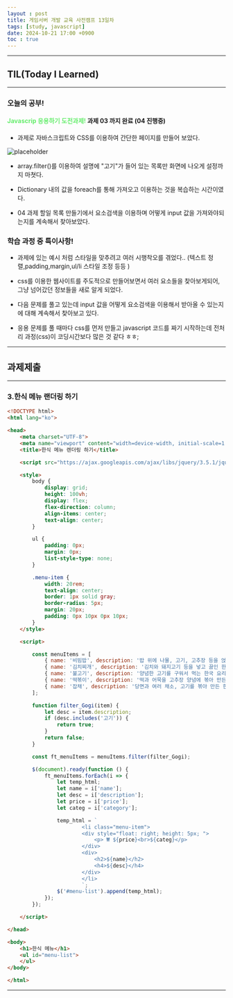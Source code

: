 ```yaml
---
layout : post
title: 게임서버 개발 교육 사전캠프 13일차
tags: [study, javascript]
date: 2024-10-21 17:00 +0900
toc : true
---
```


---

## TIL(Today I Learned)

---

### 오늘의 공부!

#### <span style="color : #66ED6d">**Javascrip 응용하기 도전과제!**</span> 과제 03 까지 완료 (04 진행중)

- 과제로 자바스크립트와 CSS를 이용하여 간단한 페이지를 만들어 보았다.

![placeholder](https://github.com/user-attachments/assets/66d78173-faf8-42d0-8222-a03dd1d90423 "Medium example image")

- array.filter()를 이용하여 설명에 "고기"가 들어 있는 목록만 화면에 나오게 설정까지 마쳣다.

- Dictionary 내의 값을 foreach를 통해 가져오고 이용하는 것을 복습하는 시간이였다.

- 04 과제 할일 목록 만들기에서 요소검색을 이용하며 어떻게 input 값을 가져와야되는지를 계속해서 찾아보았다.

### 학습 과정 중 특이사항!

- 과제에 있는 예시 처럼 스타일을 맞추려고 여러 시행착오를 겪었다.. (텍스트 정렬,padding,margin,ul/li 스타일 조정 등등 )

- css를 이용한 웹사이트를 주도적으로 만들어보면서 여러 요소들을 찾아보게되어, 그냥 넘어갔던 정보들을 새로 알게 되었다.

- 다음 문제를 풀고 있는데 input 값을 어떻게 요소검색을 이용해서 받아올 수 있는지에 대해 계속해서 찾아보고 있다.

- 응용 문제를 풀 때마다 css를 먼저 만들고 javascript 코드를 짜기 시작하는데 전처리 과정(css)이 코딩시간보다 많은 것 같다 ㅎㅎ;

---

## 과제제출

---

### 3.한식 메뉴 랜더링 하기

``` html
<!DOCTYPE html>
<html lang="ko">

<head>
    <meta charset="UTF-8">
    <meta name="viewport" content="width=device-width, initial-scale=1.0">
    <title>한식 메뉴 렌더링 하기</title>

    <script src="https://ajax.googleapis.com/ajax/libs/jquery/3.5.1/jquery.min.js"></script>

    <style>
        body {
            display: grid;
            height: 100vh;
            display: flex;
            flex-direction: column;
            align-items: center;
            text-align: center;
        }

        ul {
            padding: 0px;
            margin: 0px;
            list-style-type: none;
        }

        .menu-item {
            width: 20rem;
            text-align: center;
            border: 1px solid gray;
            border-radius: 5px;
            margin: 20px;
            padding: 0px 10px 0px 10px;
        }
    </style>

    <script>

        const menuItems = [
            { name: '비빔밥', description: '밥 위에 나물, 고기, 고추장 등을 얹고 비벼 먹는 한국 요리', price: '10000', category: "밥" },
            { name: '김치찌개', description: '김치와 돼지고기 등을 넣고 끓인 한국의 찌개 요리', price: '16000', category: "국/찌개" },
            { name: '불고기', description: '양념한 고기를 구워서 먹는 한국 요리', price: '8000', category: "반찬" },
            { name: '떡볶이', description: '떡과 어묵을 고추장 양념에 볶아 만든 한국의 간식', price: '3000', category: "간식" },
            { name: '잡채', description: '당면과 여러 채소, 고기를 볶아 만든 한국 요리', price: '6000', category: "반찬" }
        ];

        function filter_Gogi(item) {
            let desc = item.description;
            if (desc.includes('고기')) {
                return true;
            }
            return false;
        }

        const ft_menuItems = menuItems.filter(filter_Gogi);

        $(document).ready(function () {
            ft_menuItems.forEach(i => {
                let temp_html;
                let name = i['name'];
                let desc = i['description'];
                let price = i['price'];
                let categ = i['category'];

                temp_html = `
                        <li class="menu-item">
                        <div style="float: right; height: 5px; ">
                            <p> ₩ ${price}<br>${categ}</p>
                        </div>
                        <div>
                            <h2>${name}</h2>
                            <h4>${desc}</h4>
                        </div>
                        </li>
                        `;
                $('#menu-list').append(temp_html);
            });
        });

    </script>

</head>

<body>
    <h1>한식 메뉴</h1>
    <ul id="menu-list">
    </ul>
</body>

</html>
```

---